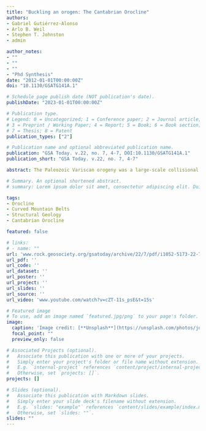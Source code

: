 ```yaml
---
title: "Buckling an orogen: The Cantabrian Orocline"
authors:
- Gabriel Gutiérrez-Alonso
- Arlo B. Weil
- Stephen T. Johnston
- admin

author_notes:
- ""
- ""
- ""
- "Phd Synthesis"
date: "2012-01-01T00:00:00Z"
doi: "10.1130/GSATG141A.1"

# Schedule page publish date (NOT publication's date).
publishDate: "2023-01-01T00:00:00Z"

# Publication type.
# Legend: 0 = Uncategorized; 1 = Conference paper; 2 = Journal article;
# 3 = Preprint / Working Paper; 4 = Report; 5 = Book; 6 = Book section;
# 7 = Thesis; 8 = Patent
publication_types: ["2"]

# Publication name and optional abbreviated publication name.
publication: "GSA Today. v.22, no. 7, 4-7, DOI:10.1130/GSATG141A.1"
publication_short: "GSA Today. v.22, no. 7, 4-7"

abstract: The Paleozoic Variscan orogeny was a large-scale collisional event that involved amalgamation of multiple continents and micro-continents. Available structural, geological, geochemical, and geophysical data from Iberia are consistent with a model of oroclinal bending at the lithospheric scale of an originally near-linear convergent margin during the last stages of Variscan deformation in the late Paleozoic. Closure of the Rheic Ocean resulted in E-W shortening (in present-day coordinates) in the Carboniferous, producing a near linear N-S–trending, east-verging orogenic belt. Subsequent N-S shortening near the Carboniferous-Permian boundary resulted in oroclinal bending, highlighted by the formation of the Cantabrian Orocline. Together, these data constrain oroclinal bending in Iberia to have occurred during the latest Carboniferous over about a 10-million-year time window, which agrees well with recent geodynamical models and structural data that relate oroclinal bending with lithospheric delamination in the Variscan. This late-stage orogenic event remains an enigmatic part of final Pangaea amalgamation.

# Summary. An optional shortened abstract.
# summary: Lorem ipsum dolor sit amet, consectetur adipiscing elit. Duis posuere tellus ac convallis placerat. Proin tincidunt magna sed ex sollicitudin condimentum.

tags:
- Orocline
- Curved Mountain Belts
- Structural Geology
- Cantabrian Orocline

featured: false

# links:
# - name: ""
url: 'www.rock.geosociety.org/gsatoday/archive/22/7/pdf/i1052-5173-22-7-4.pdf'
url_pdf: ''
url_code: ''
url_dataset: ''
url_poster: ''
url_project: ''
url_slides: ''
url_source: ''
url_video: 'www.youtube.com/watch?v=cZT-11s_psE&t=15s'

# Featured image
# To use, add an image named `featured.jpg/png` to your page's folder. 
image:
  caption: 'Image credit: [**Unsplash**](https://unsplash.com/photos/jdD8gXaTZsc)'
  focal_point: ""
  preview_only: false

# Associated Projects (optional).
#   Associate this publication with one or more of your projects.
#   Simply enter your project's folder or file name without extension.
#   E.g. `internal-project` references `content/project/internal-project/index.md`.
#   Otherwise, set `projects: []`.
projects: []

# Slides (optional).
#   Associate this publication with Markdown slides.
#   Simply enter your slide deck's filename without extension.
#   E.g. `slides: "example"` references `content/slides/example/index.md`.
#   Otherwise, set `slides: ""`.
slides: ""
---
```

